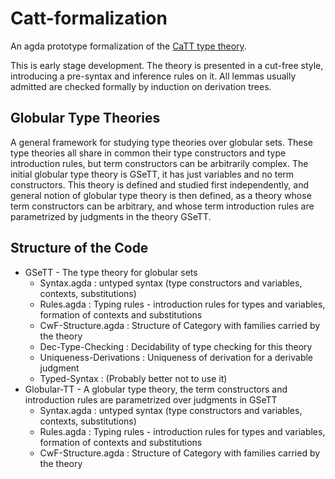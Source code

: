 # Catt-formalization
An agda prototype formalization of the [CaTT type theory](https://github.com/ThiBen/catt).

This is early stage development. The theory is presented in a cut-free style, introducing a pre-syntax and inference rules on it. All lemmas usually admitted are checked formally by induction on derivation trees. 

## Globular Type Theories
A general framework for studying type theories over globular sets. These type theories all share in common their type constructors and type introduction rules, but term constructors can be arbitrarily complex. The initial globular type theory is GSeTT, it has just variables and no term constructors. This theory is defined and studied first independently, and general notion of globular type theory is then defined, as a theory whose term constructors can be arbitrary, and whose term introduction rules are parametrized by judgments in the theory GSeTT.


## Structure of the Code
* GSeTT - The type theory for globular sets
  * Syntax.agda : untyped syntax (type constructors and variables, contexts, substitutions)
  * Rules.agda : Typing rules - introduction rules for types and variables, formation of contexts and substitutions
  * CwF-Structure.agda : Structure of Category with families carried by the theory
  * Dec-Type-Checking : Decidability of type checking for this theory
  * Uniqueness-Derivations : Uniqueness of derivation for a derivable judgment
  * Typed-Syntax : (Probably better not to use it)
* Globular-TT - A globular type theory, the term constructors and introduction rules  are parametrized over judgments in GSeTT
  * Syntax.agda : untyped syntax (type constructors and variables, contexts, substitutions)
  * Rules.agda : Typing rules - introduction rules for types and variables, formation of contexts and substitutions
  * CwF-Structure.agda : Structure of Category with families carried by the theory



